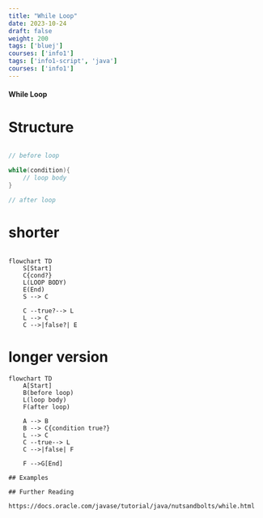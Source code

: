 ```yaml
---
title: "While Loop"
date: 2023-10-24
draft: false
weight: 200
tags: ['bluej']
courses: ['info1']
tags: ['info1-script', 'java']
courses: ['info1']
---
```


#### While Loop 

# Structure 

```java

// before loop

while(condition){
    // loop body
} 

// after loop
```



# shorter
```mermaid

flowchart TD
    S[Start]
    C{cond?}
    L(LOOP BODY)
    E(End)
    S --> C
    
    C --true?--> L
    L --> C
    C -->|false?| E
```
# longer version

```mermaid
flowchart TD
    A[Start]
    B(before loop)
    L(loop body)
    F(after loop)

    A --> B
    B --> C{condition true?}
    L --> C
    C --true--> L
    C -->|false| F
   
    F -->G[End]
```

    

```
## Examples

## Further Reading

https://docs.oracle.com/javase/tutorial/java/nutsandbolts/while.html